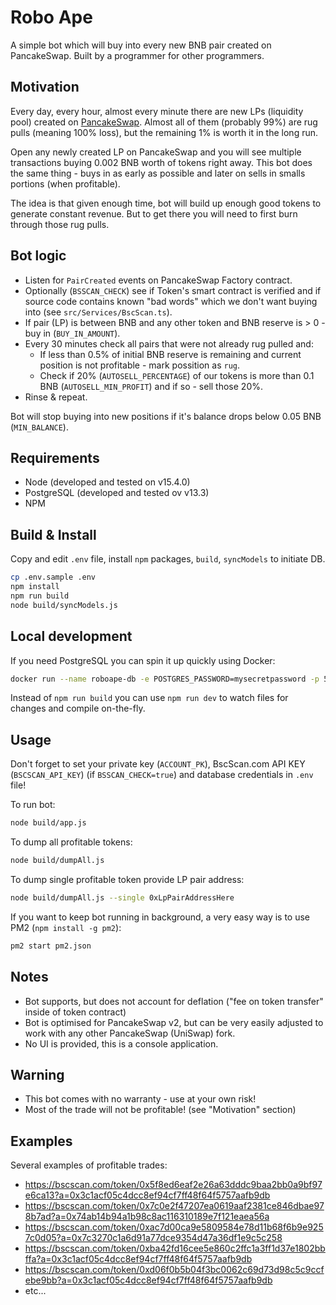 # Robo Ape

A simple bot which will buy into every new BNB pair created on PancakeSwap. Built by a programmer for other programmers.

## Motivation

Every day, every hour, almost every minute there are new LPs (liquidity pool) created on [PancakeSwap](https://bscscan.com/txsInternal?a=0xcA143Ce32Fe78f1f7019d7d551a6402fC5350c73&p=1). Almost all of them (probably 99%) are rug pulls (meaning 100% loss), but the remaining 1% is worth it in the long run.

Open any newly created LP on PancakeSwap and you will see multiple transactions buying 0.002 BNB worth of tokens right away. This bot does the same thing - buys in as early as possible and later on sells in smalls portions (when profitable).

The idea is that given enough time, bot will build up enough good tokens to generate constant revenue. But to get there you will need to first burn through those rug pulls.

## Bot logic

- Listen for `PairCreated` events on PancakeSwap Factory contract.
- Optionally (`BSSCAN_CHECK`) see if Token's smart contract is verified and if source code contains known "bad words" which we don't want buying into (see `src/Services/BscScan.ts`).
- If pair (LP) is between BNB and any other token and BNB reserve is > 0 - buy in (`BUY_IN_AMOUNT`).
- Every 30 minutes check all pairs that were not already rug pulled and:
    - If less than 0.5% of initial BNB reserve is remaining and current position is not profitable - mark possition as `rug`.
    - Check if 20% (`AUTOSELL_PERCENTAGE`) of our tokens is more than 0.1 BNB (`AUTOSELL_MIN_PROFIT`) and if so - sell those 20%.
- Rinse & repeat.

Bot will stop buying into new positions if it's balance drops below 0.05 BNB (`MIN_BALANCE`).

## Requirements

- Node (developed and tested on v15.4.0)
- PostgreSQL (developed and tested ov v13.3)
- NPM

## Build & Install

Copy and edit `.env` file, install `npm` packages, `build`, `syncModels` to initiate DB.

```bash
cp .env.sample .env
npm install
npm run build
node build/syncModels.js
```

## Local development

If you need PostgreSQL you can spin it up quickly using Docker:

```bash
docker run --name roboape-db -e POSTGRES_PASSWORD=mysecretpassword -p 5432:5432 -d postgres
```

Instead of `npm run build` you can use `npm run dev` to watch files for changes and compile on-the-fly.

## Usage

Don't forget to set your private key (`ACCOUNT_PK`), BscScan.com API KEY (`BSCSCAN_API_KEY`) (if `BSSCAN_CHECK=true`) and database credentials in `.env` file!

To run bot:
```bash
node build/app.js
```

To dump all profitable tokens:
```bash
node build/dumpAll.js
```

To dump single profitable token provide LP pair address:
```bash
node build/dumpAll.js --single 0xLpPairAddressHere
```

If you want to keep bot running in background, a very easy way is to use PM2 (`npm install -g pm2`):
```bash
pm2 start pm2.json
```

## Notes

- Bot supports, but does not account for deflation ("fee on token transfer" inside of token contract)
- Bot is optimised for PancakeSwap v2, but can be very easily adjusted to work with any other PancakeSwap (UniSwap) fork.
- No UI is provided, this is a console application.

## Warning

- This bot comes with no warranty - use at your own risk!
- Most of the trade will not be profitable! (see "Motivation" section)

## Examples

Several examples of profitable trades:
- https://bscscan.com/token/0x5f8ed6eaf2e26a63dddc9baa2bb0a9bf97e6ca13?a=0x3c1acf05c4dcc8ef94cf7ff48f64f5757aafb9db
- https://bscscan.com/token/0x7c0e2f47207ea0619aaf2381ce846dbae978b7ad?a=0x74ab14b94a1b98c8ac116310189e7f121eaea56a
- https://bscscan.com/token/0xac7d00ca9e5809584e78d11b68f6b9e9257c0d05?a=0x7c3270c1a6d91a77dce9354d47a36df1e9c5c258
- https://bscscan.com/token/0xba42fd16cee5e860c2ffc1a3ff1d37e1802bbffa?a=0x3c1acf05c4dcc8ef94cf7ff48f64f5757aafb9db
- https://bscscan.com/token/0xd06f0b5b04f3bc0062c69d73d98c5c9ccfebe9bb?a=0x3c1acf05c4dcc8ef94cf7ff48f64f5757aafb9db
- etc...
